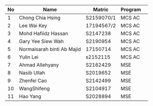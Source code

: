 | No | Name                       | Matric     | Program |   |
|----|----------------------------|------------|---------|---|
| 1  | Chong Chia Hsing           | S2159070/1 | MCS AC  |   |
| 2  | Lee Wai Key                | 17194567/2 | MCS AC  |   |
| 3  | Mohd Hafiidz Hassan        | S2147238   | MCS AC  |   |
| 4  | Gary Yee Siew Wah          | S2190954   | MCS AC  |   |
| 5  | Normaisarah binti Ab Majid | 17150714   | MCS AC  |   |
| 6  | Yulin Lei                  | s2152115   | MCS AC  |   |
| 7  | Ahmad Allehyany            | S2162429   | MSE     |   |
| 8  | Nasib Ullah                | S2019652   | MSE     |   |
| 9  | Zhenfei Cao                | S2142499   | MSE     |   |
| 10 | WangShifeng                | S2104917   | MSE     |   |
| 11 | Hao Yang                   | S2028894   | MSE     |   |